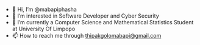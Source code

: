 - 👋 Hi, I’m @mabapiphasha
- 👀 I’m interested in Software Developer and Cyber Security
- 🌱 I’m currently a Computer Science and Mathematical Statistics Student at University Of Limpopo
- 📫 How to reach me through thipakgolomabapi@gmail.com

<!---
mabapiphasha/mabapiphasha is a ✨ special ✨ repository because its `README.md` (this file) appears on your GitHub profile.
You can click the Preview link to take a look at your changes.
--->
